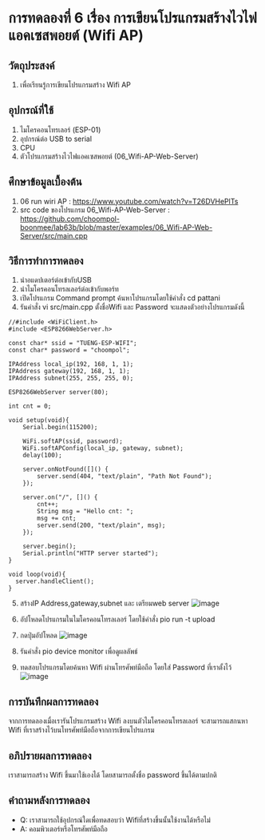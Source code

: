 # การทดลองที่ 6 เรื่อง การเขียนโปรแกรมสร้างไวไฟแอคเซสพอยต์ (Wifi AP)
## วัตถุประสงค์
1. เพื่อเรียนรู้การเขียนโปรแกรมสร้าง Wifi AP
## อุปกรณ์ที่ใช้
1. ไมโครคอนโทรเลอร์ (ESP-01)
2. อุปกรณ์ต่อ USB to serial
3. CPU
4. ตัวโปรแกรมสร้างไวไฟแอคเซสพอยต์ (06_Wifi-AP-Web-Server)
## ศึกษาข้อมูลเบื้องต้น
1. 06 run wiri AP : https://www.youtube.com/watch?v=T26DVHePlTs
2. src code ของโปรแกรม 06_Wifi-AP-Web-Server : https://github.com/choompol-boonmee/lab63b/blob/master/examples/06_Wifi-AP-Web-Server/src/main.cpp
## วิธีการทำการทดลอง
1. นำอแดปเตอร์ต่อเข้ากับUSB
2. นำไมโครคอนโทรลเลอร์ต่อเข้ากับพอร์ท
3. เปิดโปรแกรม Command prompt ค้นหาโปรแกรมโดยใช้คำสั่ง cd pattani
4. รันคำสั่ง vi src/main.cpp ตั้งชื่อWifi และ Password จะแสดงตัวอย่างโปรแกรมดังนี้
``` #include <ESP8266WiFi.h>
//#include <WiFiClient.h>
#include <ESP8266WebServer.h>

const char* ssid = "TUENG-ESP-WIFI";
const char* password = "choompol";

IPAddress local_ip(192, 168, 1, 1);
IPAddress gateway(192, 168, 1, 1);
IPAddress subnet(255, 255, 255, 0);

ESP8266WebServer server(80);

int cnt = 0;

void setup(void){
	Serial.begin(115200);

	WiFi.softAP(ssid, password);
	WiFi.softAPConfig(local_ip, gateway, subnet);
	delay(100);

	server.onNotFound([]() {
		server.send(404, "text/plain", "Path Not Found");
	});

	server.on("/", []() {
		cnt++;
		String msg = "Hello cnt: ";
		msg += cnt;
		server.send(200, "text/plain", msg);
	});

	server.begin();
	Serial.println("HTTP server started");
}

void loop(void){
  server.handleClient();
}
``` 
5. สร้างIP Address,gateway,subnet และ เตรียมweb server ![image](https://user-images.githubusercontent.com/80880047/112279580-a54aa080-8cb6-11eb-9946-3a565cc7323e.png)

6. อัปโหลดโปรแกรมในไมโครคอนโทรลเลอร์ โดยใช้คำสั่ง pio run -t upload
7. กดปุ่มอัปโหลด ![image](https://user-images.githubusercontent.com/80880047/112279476-8ba95900-8cb6-11eb-98dd-50089e40a16c.png)

8. รันคำสั่ง pio device monitor เพื่อดูผลลัพธ์
9. ทดสอบโปรแกรมโดยค้นหา Wifi ผ่านโทรศัพท์มือถือ โดยใส่ Password ที่เราตั้งไว้ ![image](https://user-images.githubusercontent.com/80880047/112279505-9368fd80-8cb6-11eb-8be4-156cc51bb480.png)

## การบันทึกผลการทดลอง
จากการทดลองเมื่อเรารันโปรแกรมสร้าง Wifi ลงบนตัวไมโครคอนโทรลเลอร์ จะสามารถแสกนหา Wifi ที่เราสร้างไว้บนโทรศัพท์มือถือจากการเขียนโปรแกรม
## อภิปรายผลการทดลอง
เราสามารถสร้าง Wifi ขึ้นมาใช้เองได้ โดยสามารถตั้งชื่อ password ขึ้นได้ตามปกติ
## คำถามหลังการทดลอง
* Q: เราสามารถใช้อุปกรณ์ใดเพื่อทดสอบว่า Wifiที่สร้างขึ้นนั้นใช้งานได้หรือไม่
* A: คอมพิวเตอร์หรือโทรศัพท์มือถือ
